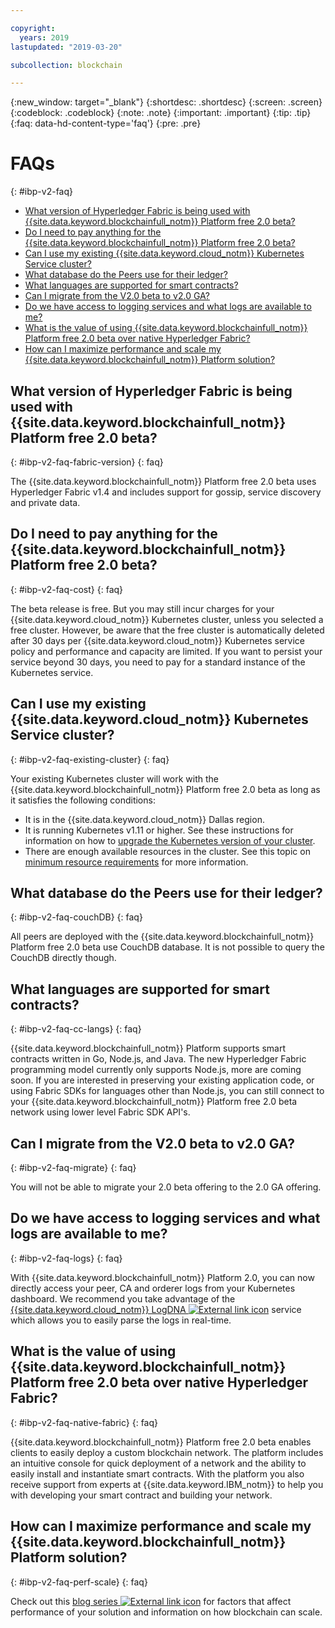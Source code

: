 ```yaml
---

copyright:
  years: 2019
lastupdated: "2019-03-20"

subcollection: blockchain

---
```



{:new_window: target="_blank"}
{:shortdesc: .shortdesc}
{:screen: .screen}
{:codeblock: .codeblock}
{:note: .note}
{:important: .important}
{:tip: .tip}
{:faq: data-hd-content-type='faq'}
{:pre: .pre}

# FAQs
{: #ibp-v2-faq}

- [What version of Hyperledger Fabric is being used with {{site.data.keyword.blockchainfull_notm}} Platform free 2.0 beta?](/docs/services/blockchain/ibp-v2-faq.html#ibp-v2-faq-fabric-version)
- [Do I need to pay anything for the {{site.data.keyword.blockchainfull_notm}} Platform free 2.0 beta?](/docs/services/blockchain/ibp-v2-faq.html#ibp-v2-faq-cost)
- [Can I use my existing {{site.data.keyword.cloud_notm}} Kubernetes Service cluster?](/docs/services/blockchain/ibp-v2-faq.html#ibp-v2-faq-existing-cluster)
- [What database do the Peers use for their ledger?](/docs/services/blockchain/ibp-v2-faq.html#ibp-v2-faq-couchDB)
- [What languages are supported for smart contracts?](/docs/services/blockchain/ibp-v2-faq.html#ibp-v2-faq-cc-langs)
- [Can I migrate from the V2.0 beta to v2.0 GA?](/docs/services/blockchain/ibp-v2-deploy-iks.html#ibp-v2-faq-migrate)
- [Do we have access to logging services and what logs are available to me?](/docs/services/blockchain/ibp-v2-faq.html#ibp-v2-faq-logs)
- [What is the value of using {{site.data.keyword.blockchainfull_notm}} Platform free 2.0 beta over native Hyperledger Fabric?](/docs/services/blockchain/ibp-v2-faq.html#ibp-v2-faq-native-fabric)
- [How can I maximize performance and scale my {{site.data.keyword.blockchainfull_notm}} Platform solution?](/docs/services/blockchain/ibp-v2-faq.html#ibp-v2-faq-perf-scale)

## What version of Hyperledger Fabric is being used with {{site.data.keyword.blockchainfull_notm}} Platform free 2.0 beta?
{: #ibp-v2-faq-fabric-version}
{: faq}

The {{site.data.keyword.blockchainfull_notm}} Platform free 2.0 beta uses Hyperledger Fabric v1.4 and includes support for gossip, service discovery and private data.

## Do I need to pay anything for the {{site.data.keyword.blockchainfull_notm}} Platform free 2.0 beta?
{: #ibp-v2-faq-cost}
{: faq}

The beta release is free. But you may still incur charges for your {{site.data.keyword.cloud_notm}} Kubernetes cluster, unless you selected a free cluster.  However, be aware that the free cluster is automatically deleted after 30 days per {{site.data.keyword.cloud_notm}} Kubernetes service policy and performance and capacity are limited.  If you want to persist your service beyond 30 days, you need to pay for a standard instance of the Kubernetes service. 

## Can I use my existing {{site.data.keyword.cloud_notm}} Kubernetes Service cluster?
{: #ibp-v2-faq-existing-cluster}
{: faq}

Your existing Kubernetes cluster will work with the {{site.data.keyword.blockchainfull_notm}} Platform free 2.0 beta as long as it satisfies the following conditions:
- It is in the {{site.data.keyword.cloud_notm}} Dallas region.
- It is running Kubernetes v1.11 or higher. See these instructions for information on how to [upgrade the Kubernetes version of your cluster](/docs/services/blockchain/ibp-v2-deploy-iks.html#ibp-v2-deploy-iks-updating-kubernetes).
- There are enough available resources in the cluster. See this topic on [minimum resource requirements](/docs/services/blockchain/ibp-v2-deploy-iks.html#ibp-v2-deploy-iks-resources-required) for more information.

## What database do the Peers use for their ledger?
{: #ibp-v2-faq-couchDB}
{: faq}

All peers are deployed with the {{site.data.keyword.blockchainfull_notm}} Platform free 2.0 beta use CouchDB database. It is not possible to query the CouchDB directly though.

## What languages are supported for smart contracts?
{: #ibp-v2-faq-cc-langs}
{: faq}

{{site.data.keyword.blockchainfull_notm}} Platform supports smart contracts written in Go, Node.js, and Java. The new Hyperledger Fabric programming model currently only supports Node.js, more are coming soon. If you are interested in preserving your existing application code, or using Fabric SDKs for languages other than Node.js, you can still connect to your {{site.data.keyword.blockchainfull_notm}} Platform free 2.0 beta network using lower level Fabric SDK API's.

## Can I migrate from the V2.0 beta to v2.0 GA? 
{: #ibp-v2-faq-migrate}
{: faq}

You will not be able to migrate your 2.0 beta offering to the 2.0 GA offering.

## Do we have access to logging services and what logs are available to me?
{: #ibp-v2-faq-logs}
{: faq}

With {{site.data.keyword.blockchainfull_notm}} Platform 2.0, you can now directly access your peer, CA and orderer logs from your Kubernetes dashboard. We recommend you take advantage of the [{{site.data.keyword.cloud_notm}} LogDNA ![External link icon](../images/external_link.svg "External link icon")](https://cloud.ibm.com/docs/services/Log-Analysis-with-LogDNA?topic=LogDNA-kube#kube "Managing Kubernetes cluster logs with IBM Log Analysis with LogDNA") service which allows you to easily parse the logs in real-time.

## What is the value of using {{site.data.keyword.blockchainfull_notm}} Platform free 2.0 beta over native Hyperledger Fabric?
{: #ibp-v2-faq-native-fabric}
{: faq}

{{site.data.keyword.blockchainfull_notm}} Platform free 2.0 beta enables clients to easily deploy a custom blockchain network. The platform includes an intuitive console for quick deployment of a network and the ability to easily install and instantiate smart contracts. With the platform you also receive support from experts at {{site.data.keyword.IBM_notm}} to help you with developing your smart contract and building your network.

## How can I maximize performance and scale my {{site.data.keyword.blockchainfull_notm}} Platform solution?
{: #ibp-v2-faq-perf-scale}
{: faq}

Check out this [blog series ![External link icon](../images/external_link.svg "External link icon")](https://www.ibm.com/blogs/blockchain/2019/01/answering-your-questions-on-hyperledger-fabric-performance-and-scale/ "Answering your questions on Hyperledger Fabric performance and scale") for factors that affect performance of your solution and information on how blockchain can scale.
